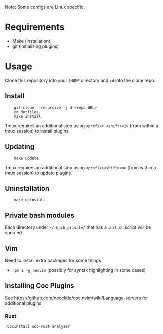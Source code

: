 Note: Some configs are Linux specific.


# Requirements

- Make (installation)
- git (initializing plugins)


# Usage

Clone this repository into your `$HOME` directory and `cd` into the clone repo.


## Install
```
    git clone --recursive -j 4 <repo URL>
    cd dotfiles
    make install
```

Tmux requires an additional step using `<prefix> <shift><i>` (from within a tmux
session) to install plugins.


## Updating
```
    make update
```

Tmux requires an additional step using `<prefix><shift><u>` (from within a tmux
session) to update plugins.


## Uninstallation
```
    make uninstall
```


## Private bash modules
Each directory under `~/.bash_private/` that has a `init.sh` script will be
sourced


## Vim
Need to install extra packages for some things
- `npm i -g neovim` (possibly for syntax highlighting in some cases)


## Installing Coc Plugins
See https://github.com/neoclide/coc.nvim/wiki/Language-servers for additional
plugins

### Rust
`:CocInstall coc-rust-analyzer`
